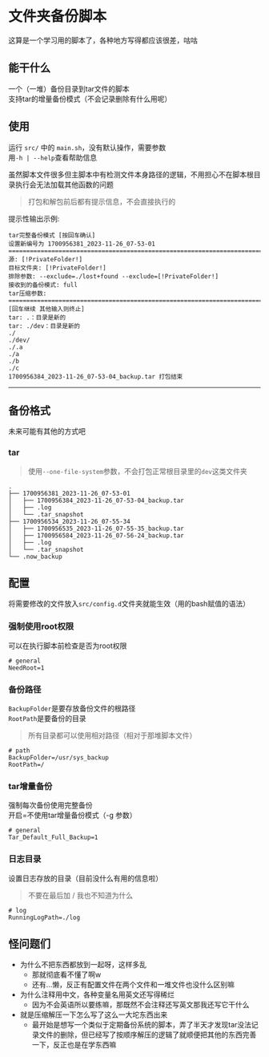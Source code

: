 # 文件夹备份脚本

这算是一个学习用的脚本了，各种地方写得都应该很差，咕咕

## 能干什么

一个（一堆）备份目录到tar文件的脚本\
支持tar的增量备份模式（不会记录删除有什么用呢）

## 使用

运行 `src/` 中的 `main.sh`，没有默认操作，需要参数\
用`-h | --help`查看帮助信息

虽然脚本文件很多但主脚本中有检测文件本身路径的逻辑，不用担心不在脚本根目录执行会无法加载其他函数的问题

> 打包和解包前后都有提示信息，不会直接执行的

提示性输出示例:

```text
tar完整备份模式 [按回车确认]
设置新编号为 1700956381_2023-11-26_07-53-01
===================================================================================================================================================================
源: [!PrivateFolder!]
目标文件夹: [!PrivateFolder!]
排除参数: --exclude=./lost+found --exclude=[!PrivateFolder!]
接收到的备份模式: full
tar压缩参数:
===================================================================================================================================================================
[回车继续 其他输入则终止]
tar: .：目录是新的
tar: ./dev：目录是新的
./
./dev/
./.a
./a
./b
./c
1700956384_2023-11-26_07-53-04_backup.tar 打包结束
```

---

## 备份格式

未来可能有其他的方式吧

### tar

> 使用`--one-file-system`参数，不会打包正常根目录里的`dev`这类文件夹

```text
.
├── 1700956381_2023-11-26_07-53-01
│   ├── 1700956384_2023-11-26_07-53-04_backup.tar
│   ├── .log
│   └── .tar_snapshot
├── 1700956534_2023-11-26_07-55-34
│   ├── 1700956535_2023-11-26_07-55-35_backup.tar
│   ├── 1700956584_2023-11-26_07-56-24_backup.tar
│   ├── .log
│   └── .tar_snapshot
└── .now_backup
```

## 配置

将需要修改的文件放入`src/config.d`文件夹就能生效（用的bash赋值的语法）

### 强制使用root权限

可以在执行脚本前检查是否为root权限

```shell
# general
NeedRoot=1
```

### 备份路径

`BackupFolder`是要存放备份文件的根路径\
`RootPath`是要备份的目录

> 所有目录都可以使用相对路径（相对于那堆脚本文件）

```shell
# path
BackupFolder=/usr/sys_backup
RootPath=/
```

### tar增量备份

强制每次备份使用完整备份\
开启=不使用tar增量备份模式（-g 参数）

```shell
# general
Tar_Default_Full_Backup=1
```

### 日志目录

设置日志存放的目录（目前没什么有用的信息啦）
> 不要在最后加 / 我也不知道为什么

```shell
# log
RunningLogPath=./log
```

## 怪问题们

- 为什么不把东西都放到一起呀，这样多乱
  - 那就彻底看不懂了啊w
  - 还有...懒，反正有配置文件在两个文件和一堆文件也没什么区别嘛
- 为什么注释用中文，各种变量名用英文还写得稀烂
  - 因为不会英语所以要练嘛，那既然不会注释还写英文那我还写它干什么
- 就是压缩解压一下怎么写了这么一大坨东西出来
  - 最开始是想写一个类似于定期备份系统的脚本，弄了半天才发现tar没法记录文件的删除，但已经写了按顺序解压的逻辑了就顺便把其他的东西完善一下，反正也是在学东西嘛
